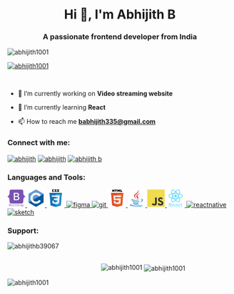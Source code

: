 <h1 align="center">Hi 👋, I'm Abhijith B</h1>
<h3 align="center">A passionate frontend developer from India</h3>

<p align="left"> <img src="https://komarev.com/ghpvc/?username=abhijith1001&label=Profile%20views&color=0e75b6&style=flat" alt="abhijith1001" /> </p>

<p align="left"> <a href="https://github.com/ryo-ma/github-profile-trophy"><img src="https://github-profile-trophy.vercel.app/?username=abhijith1001" alt="abhijith1001" /></a> </p>

<p align="left"> <a href="https://twitter.com/" target="blank"><img src="https://img.shields.io/twitter/follow/?logo=twitter&style=for-the-badge" alt="" /></a> </p>

- 🔭 I’m currently working on **Video streaming website**

- 🌱 I’m currently learning **React**

- 📫 How to reach me **babhijith335@gmail.com**

<h3 align="left">Connect with me:</h3>
<p align="left">
<a href="https://linkedin.com/in/abhijith" target="blank"><img align="center" src="https://raw.githubusercontent.com/rahuldkjain/github-profile-readme-generator/master/src/images/icons/Social/linked-in-alt.svg" alt="abhijith" height="30" width="40" /></a>
<a href="https://fb.com/abhijith" target="blank"><img align="center" src="https://raw.githubusercontent.com/rahuldkjain/github-profile-readme-generator/master/src/images/icons/Social/facebook.svg" alt="abhijith" height="30" width="40" /></a>
<a href="https://instagram.com/abhijith b" target="blank"><img align="center" src="https://raw.githubusercontent.com/rahuldkjain/github-profile-readme-generator/master/src/images/icons/Social/instagram.svg" alt="abhijith b" height="30" width="40" /></a>
</p>

<h3 align="left">Languages and Tools:</h3>
<p align="left"> <a href="https://getbootstrap.com" target="_blank" rel="noreferrer"> <img src="https://raw.githubusercontent.com/devicons/devicon/master/icons/bootstrap/bootstrap-plain-wordmark.svg" alt="bootstrap" width="40" height="40"/> </a> <a href="https://www.cprogramming.com/" target="_blank" rel="noreferrer"> <img src="https://raw.githubusercontent.com/devicons/devicon/master/icons/c/c-original.svg" alt="c" width="40" height="40"/> </a> <a href="https://www.w3schools.com/css/" target="_blank" rel="noreferrer"> <img src="https://raw.githubusercontent.com/devicons/devicon/master/icons/css3/css3-original-wordmark.svg" alt="css3" width="40" height="40"/> </a> <a href="https://www.figma.com/" target="_blank" rel="noreferrer"> <img src="https://www.vectorlogo.zone/logos/figma/figma-icon.svg" alt="figma" width="40" height="40"/> </a> <a href="https://git-scm.com/" target="_blank" rel="noreferrer"> <img src="https://www.vectorlogo.zone/logos/git-scm/git-scm-icon.svg" alt="git" width="40" height="40"/> </a> <a href="https://www.w3.org/html/" target="_blank" rel="noreferrer"> <img src="https://raw.githubusercontent.com/devicons/devicon/master/icons/html5/html5-original-wordmark.svg" alt="html5" width="40" height="40"/> </a> <a href="https://www.java.com" target="_blank" rel="noreferrer"> <img src="https://raw.githubusercontent.com/devicons/devicon/master/icons/java/java-original.svg" alt="java" width="40" height="40"/> </a> <a href="https://developer.mozilla.org/en-US/docs/Web/JavaScript" target="_blank" rel="noreferrer"> <img src="https://raw.githubusercontent.com/devicons/devicon/master/icons/javascript/javascript-original.svg" alt="javascript" width="40" height="40"/> </a> <a href="https://reactjs.org/" target="_blank" rel="noreferrer"> <img src="https://raw.githubusercontent.com/devicons/devicon/master/icons/react/react-original-wordmark.svg" alt="react" width="40" height="40"/> </a> <a href="https://reactnative.dev/" target="_blank" rel="noreferrer"> <img src="https://reactnative.dev/img/header_logo.svg" alt="reactnative" width="40" height="40"/> </a> <a href="https://www.sketch.com/" target="_blank" rel="noreferrer"> <img src="https://www.vectorlogo.zone/logos/sketchapp/sketchapp-icon.svg" alt="sketch" width="40" height="40"/> </a> </p>

<h3 align="left">Support:</h3>
<p><a href="https://ko-fi.com/abhijithb39067"> <img align="left" src="https://cdn.ko-fi.com/cdn/kofi3.png?v=3" height="50" width="210" alt="abhijithb39067" /></a></p><br><br>

<p><img align="left" src="https://github-readme-stats.vercel.app/api/top-langs?username=abhijith1001&show_icons=true&locale=en&layout=compact" alt="abhijith1001" /></p>

<p>&nbsp;<img align="center" src="https://github-readme-stats.vercel.app/api?username=abhijith1001&show_icons=true&locale=en" alt="abhijith1001" /></p>

<p><img align="center" src="https://github-readme-streak-stats.herokuapp.com/?user=abhijith1001&" alt="abhijith1001" /></p>
